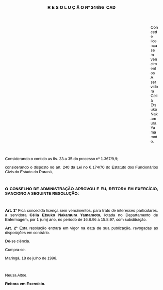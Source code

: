 <BODY TEXT="#000000">

<B><FONT FACE="Arial"><P ALIGN="CENTER">R E S O L U &Ccedil; &Atilde; O  Nº  344/96  CAD</P>
</B></FONT><FONT SIZE=2>
<P>&nbsp;</P><DIR>
<DIR>
<DIR>
<DIR>
<DIR>
<DIR>
<DIR>
<DIR>
<DIR>
<DIR>
<DIR>
<DIR>

</FONT><FONT FACE="Arial"><P ALIGN="JUSTIFY">Concede licen&ccedil;a sem vencimentos A servidora C&eacute;lia Etsuko Nakamura Yamamoto.</P>
<P ALIGN="JUSTIFY"></P>
<P ALIGN="JUSTIFY">&nbsp;</P></DIR>
</DIR>
</DIR>
</DIR>
</DIR>
</DIR>
</DIR>
</DIR>
</DIR>
</DIR>
</DIR>
</DIR>

<P ALIGN="JUSTIFY">Considerando o contido as fls. 33 a 35 do processo nº 1.367/9,9;</P>
<P ALIGN="JUSTIFY">considerando o disposto no art. 240 da Lei no 6.174/70 do Estatuto dos Funcion&aacute;rios Civis do Estado do Paran&aacute;,</P>
<P ALIGN="JUSTIFY"></P>
<P ALIGN="JUSTIFY">&nbsp;</P>
<B><P ALIGN="JUSTIFY">O CONSELHO DE ADMINISTRA&Ccedil;&Atilde;O APROVOU E EU, REITORA EM EXERC&Iacute;CIO, SANCIONO A SEGUINTE RESOLU&Ccedil;&Atilde;O:</P>
</B><P ALIGN="JUSTIFY"></P>
<P ALIGN="JUSTIFY">&nbsp;</P>
<B><P ALIGN="JUSTIFY">Art. 1º</B> Fica concedida licen&ccedil;a sem vencimentos, para trato de interesses particulares, &agrave; servidora <B>C&eacute;lia Etsuko Nakamura Yamamoto</B>, lotada no Departamento de Enfermagem, por 1 (um) ano, no per&iacute;odo de 16.8.96 a 15.8.97, com substitui&ccedil;&atilde;o.</P>
<B><P ALIGN="JUSTIFY">Art. 2º</B> Esta resolu&ccedil;&atilde;o entrar&aacute; em vigor na data de sua publica&ccedil;&atilde;o, revogadas as disposi&ccedil;&otilde;es em contr&aacute;rio.</P>
<P ALIGN="JUSTIFY">D&ecirc;-se ci&ecirc;ncia.</P>
<P ALIGN="JUSTIFY">Cumpra-se.</P>
<P ALIGN="JUSTIFY">Maring&aacute;, 18 de julho de 1996.</P>
<P ALIGN="JUSTIFY"></P>
<P ALIGN="JUSTIFY">&nbsp;</P>
<P ALIGN="JUSTIFY">Neusa Altoe,</P>
<B><P ALIGN="JUSTIFY">Reitora em Exerc&iacute;cio.</P></B></FONT></BODY>
